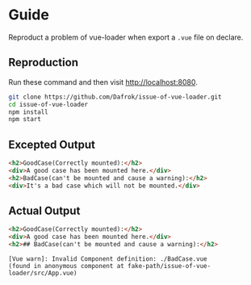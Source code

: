 # Guide

Reproduct a problem of vue-loader when export a `.vue` file on declare.

## Reproduction

Run these command and then visit [http://localhost:8080](http://localhost:8080).

```bash
git clone https://github.com/Dafrok/issue-of-vue-loader.git
cd issue-of-vue-loader
npm install
npm start
```

## Excepted Output

```html
<h2>GoodCase(Correctly mounted):</h2>
<div>A good case has been mounted here.</div>
<h2>BadCase(can't be mounted and cause a warning):</h2>
<div>It's a bad case which will not be mounted.</div>
```

## Actual Output

```html
<h2>GoodCase(Correctly mounted):</h2>
<div>A good case has been mounted here.</div>
<h2>## BadCase(can't be mounted and cause a warning):</h2>
```

```
[Vue warn]: Invalid Component definition: ./BadCase.vue 
(found in anonymous component at fake-path/issue-of-vue-loader/src/App.vue)
```

